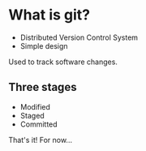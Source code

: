 # What is git?

* Distributed Version Control System
* Simple design

Used to track software changes.  

## Three stages

* Modified
* Staged
* Committed

That's it! For now...


